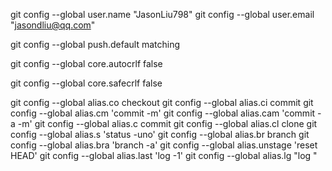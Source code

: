 

git config --global user.name "JasonLiu798"
git config --global user.email "jasondliu@qq.com"

git config --global push.default matching

git config --global core.autocrlf false

git config --global core.safecrlf false

git config --global alias.co checkout
git config --global alias.ci commit
git config --global alias.cm 'commit -m'
git config --global alias.cam 'commit -a -m'
git config --global alias.c commit
git config --global alias.cl clone
git config --global alias.s 'status -uno'
git config --global alias.br branch
git config --global alias.bra 'branch -a'
git config --global alias.unstage 'reset HEAD'
git config --global alias.last 'log -1'
git config --global alias.lg "log "




